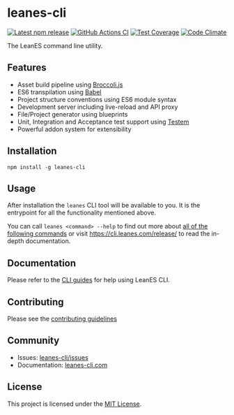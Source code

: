 
leanes-cli
==============================================================================

[![Latest npm release][npm-badge]][npm-badge-url]
[![GitHub Actions CI][github-actions-badge]][github-actions-ci-url]
[![Test Coverage][coveralls-badge]][coveralls-badge-url]
[![Code Climate][codeclimate-badge]][codeclimate-badge-url]

[npm-badge]: https://img.shields.io/npm/v/leanes-cli.svg
[npm-badge-url]: https://www.npmjs.com/package/leanes-cli
[coveralls-badge]: https://img.shields.io/coveralls/LeanSDK/leanes-cli/master.svg
[coveralls-badge-url]: https://coveralls.io/github/LeanSDK/leanes-cli
[codeclimate-badge]: https://codeclimate.com/github/LeanSDK/leanes-cli/badges/gpa.svg
[codeclimate-badge-url]: https://codeclimate.com/github/LeanSDK/leanes-cli
[github-actions-badge]: https://github.com/LeanSDK/leanes-cli/workflows/CI/badge.svg
[github-actions-ci-url]: https://github.com/LeanSDK/leanes-cli/actions?query=workflow%3ACI

The LeanES command line utility.


Features
------------------------------------------------------------------------------

- Asset build pipeline using [Broccoli.js](https://broccoli.build/)
- ES6 transpilation using [Babel](https://babeljs.io/)
- Project structure conventions using ES6 module syntax
- Development server including live-reload and API proxy
- File/Project generator using blueprints
- Unit, Integration and Acceptance test support using
  [Testem](https://github.com/testem/testem)
- Powerful addon system for extensibility


Installation
------------------------------------------------------------------------------

```
npm install -g leanes-cli
```

Usage
------------------------------------------------------------------------------

After installation the `leanes` CLI tool will be available to you. It is the
entrypoint for all the functionality mentioned above.

You can call `leanes <command> --help` to find out more about [all of the
following commands](https://cli.leanes.com/release/basic-use/cli-commands/) or visit <https://cli.leanes.com/release/> to read
the in-depth documentation.


Documentation
------------------------------------------------------------------------------
Please refer to the [CLI guides](https://cli.leanes.com/release/) for help using LeanES CLI.

Contributing
------------------------------------------------------------------------------
Please see the [contributing guidelines](https://github.com/LeanSDK/leanes-cli/blob/master/CONTRIBUTING.md)


Community
------------------------------------------------------------------------------

- Issues: [leanes-cli/issues](https://github.com/LeanSDK/leanes-cli/issues)
- Documentation: [leanes-cli.com](https://cli.leanes.com/release/)



License
------------------------------------------------------------------------------

This project is licensed under the [MIT License](LICENSE).
